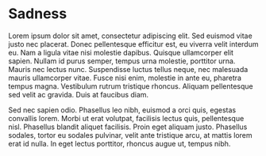 # Sadness

Lorem ipsum dolor sit amet, consectetur adipiscing elit. Sed euismod vitae justo nec placerat. Donec pellentesque efficitur est, eu viverra velit interdum eu. Nam a ligula vitae nisi molestie dapibus. Quisque ullamcorper elit sapien. Nullam id purus semper, tempus urna molestie, porttitor urna. Mauris nec lectus nunc. Suspendisse luctus tellus neque, nec malesuada mauris ullamcorper vitae. Fusce nisi enim, molestie in ante eu, pharetra tempus magna. Vestibulum rutrum tristique rhoncus. Aliquam pellentesque sed velit ac gravida. Duis at faucibus diam.

Sed nec sapien odio. Phasellus leo nibh, euismod a orci quis, egestas convallis lorem. Morbi ut erat volutpat, facilisis lectus quis, pellentesque nisl. Phasellus blandit aliquet facilisis. Proin eget aliquam justo. Phasellus sodales, tortor eu sodales pulvinar, velit ante tristique arcu, at mattis lorem erat id nulla. In eget lectus porttitor, rhoncus augue ut, tempus nibh.
